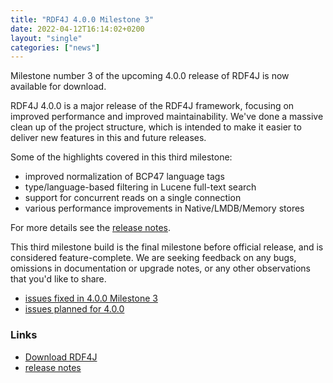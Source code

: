```yaml
---
title: "RDF4J 4.0.0 Milestone 3"
date: 2022-04-12T16:14:02+0200
layout: "single"
categories: ["news"]
---
```

Milestone number 3 of the upcoming 4.0.0 release of RDF4J is now available for download.

RDF4J 4.0.0 is a major release of the RDF4J framework, focusing on improved performance and improved maintainability. We've done a massive clean up of the project structure, which is intended to make it easier to deliver new features in this and future releases.

Some of the highlights covered in this third milestone:

 - improved normalization of BCP47 language tags
 - type/language-based filtering in Lucene full-text search
 - support for concurrent reads on a single connection
 - various performance improvements in Native/LMDB/Memory stores

For more details see the [release notes](/release-notes/4.0.0-m3).

<!--more-->
This third milestone build is the final milestone before official release, and is considered feature-complete. We are seeking feedback on any bugs, omissions in documentation or upgrade notes, or any other observations that you'd like to share.

 - [issues fixed in 4.0.0 Milestone 3](https://github.com/eclipse/rdf4j/issues?q=is%3Aissue+label%3AM3+is%3Aclosed+milestone%3A4.0.0)
 - [issues planned for 4.0.0](https://github.com/eclipse/rdf4j/milestone/30)

### Links

- [Download RDF4J](/download/)
- [release notes](/release-notes/4.0.0-m3)
